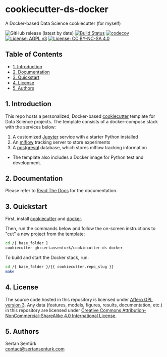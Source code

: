 # cookiecutter-ds-docker

A Docker-based Data Science cookiecutter (for myself)

![GitHub release (latest by date)](https://img.shields.io/github/v/release/sertansenturk/cookiecutter-ds-docker) [![Build Status](https://travis-ci.com/sertansenturk/cookiecutter-ds-docker.svg?branch=master)](https://travis-ci.com/sertansenturk/cookiecutter-ds-docker) [![codecov](https://codecov.io/gh/sertansenturk/cookiecutter-ds-docker/branch/master/graph/badge.svg)](https://codecov.io/gh/sertansenturk/cookiecutter-ds-docker) [![License: AGPL v3](https://img.shields.io/badge/License-AGPL%20v3-ff69b4.svg)](http://www.gnu.org/licenses/agpl-3.0) [![License: CC BY-NC-SA 4.0](https://img.shields.io/badge/License-CC%20BY--NC--SA%204.0-ff69b4.svg)](http://creativecommons.org/licenses/by-nc-sa/4.0/)

## Table of Contents

- [1. Introduction](#1-introduction)
- [2. Documentation](#2-documentation)
- [3. Quickstart](#3-quickstart)
- [4. License](#4-license)
- [5. Authors](#5-authors)

## 1. Introduction

This repo hosts a personalized, Docker-based [cookiecutter](https://cookiecutter.readthedocs.io/en/latest/) template for Data Science projects. The template consists of a docker-compose stack with the services below:

1. A customized [Jupyter](https://jupyter.org/) service with a starter Python installed
2. An [mlflow](https://mlflow.org/) tracking server to store experiments
3. A [postgresql](https://www.postgresql.org/) database, which stores mlflow tracking information

- The template also includes a Docker image for Python test and development.

## 2. Documentation

Please refer to [Read The Docs](https://cookiecutter-ds-docker.readthedocs.io) for the documentation.

## 3. Quickstart

First, install [cookiecutter](https://cookiecutter.readthedocs.io/en/latest/installation.html#install-cookiecutter) and [docker](https://docs.docker.com/get-docker/).

Then, run the commands below and follow the on-screen instructions to "cut" a new project from the template:

```bash
cd /{ base_folder }
cookiecutter gh:sertansenturk/cookiecutter-ds-docker
```

To build and start the Docker stack, run:

```bash
cd /{ base_folder }/{{ cookiecutter.repo_slug }}
make
```

## 4. License

The source code hosted in this repository is licensed under [Affero GPL version 3](https://www.gnu.org/licenses/agpl-3.0.en.html). Any data (features, models,  figures, results, documentation, etc.) in this repository are licensed under [Creative Commons Attribution-NonCommercial-ShareAlike 4.0 International License](http://creativecommons.org/licenses/by-nc-sa/4.0/).

## 5. Authors

Sertan Şentürk  
contact@sertansenturk.com
